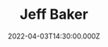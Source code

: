 ---
video:
  type: vimeo
  id: 695861571
speaker:
  permalink: jeff-baker
  name: Jeff Baker
title: Jeff Baker
image: https://i.imgur.com/5SJrKkd.png
date: 2022-04-03T14:30:00.000Z
---